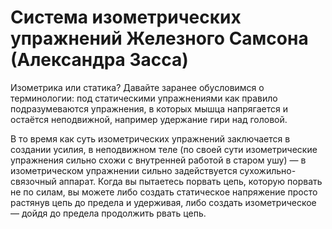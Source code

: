 # Система изометрических упражнений Железного Самсона (Александра Засса)

Изометрика или статика? Давайте заранее обусловимся о терминологии: под статическими упражнениями как правило подразумеваются упражнения, в которых мышца напрягается и остаётся неподвижной, например удержание гири над головой.

В то время как суть изометрических упражнений заключается в создании усилия, в неподвижном теле (по своей сути изометрические упражнения сильно схожи с внутренней работой в старом ушу) — в изометрическом упражнении сильно задействуется сухожильно-связочный аппарат. Когда вы пытаетесь порвать цепь, которую порвать не по силам, вы можете либо создать статическое напряжение просто растянув цепь до предела и удерживая, либо создать изометрическое — дойдя до предела продолжить рвать цепь.